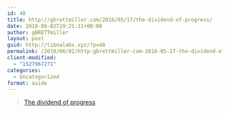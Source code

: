 ```yaml
---
id: 48
title: http://gbrettmiller.com/2016/05/17/the-dividend-of-progress/
date: 2018-06-02T19:21:11+00:00
author: gBRETTmiller
layout: post
guid: http://tibnalabs.xyz/?p=48
permalink: /2018/06/02/http-gbrettmiller-com-2016-05-17-the-dividend-of-progress/
client-modified:
  - "1527967271"
categories:
  - Uncategorized
format: aside
---
```

<blockquote class="wp-embedded-content" data-secret="w0Jp1s95pn">
  <p>
    <a href="http://gbrettmiller.com/2016/05/17/the-dividend-of-progress/">The dividend of progress</a>
  </p>
</blockquote>